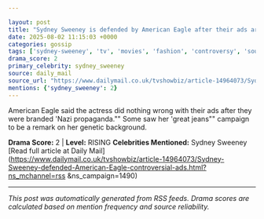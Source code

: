 ```yaml
---

layout: post
title: "Sydney Sweeney is defended by American Eagle after their ads are called 'Nazi propaganda"" by woke mob""
date: 2025-08-02 11:15:03 +0000
categories: gossip
tags: ['sydney-sweeney', 'tv', 'movies', 'fashion', 'controversy', 'source-daily_mail', 'drama-rising']
drama_score: 2
primary_celebrity: sydney_sweeney
source: daily_mail
source_url: "https://www.dailymail.co.uk/tvshowbiz/article-14964073/Sydney-Sweeney-defended-American-Eagle-controversial-ads.html?ns_mchannel=rss&1490&campaign=1490""
mentions: {'sydney_sweeney': 2}
---
```


American Eagle said the actress did nothing wrong with their ads after they were branded 'Nazi propaganda."" Some saw her 'great jeans"" campaign to be a remark on her genetic background.

**Drama Score:** 2 | **Level:** RISING **Celebrities Mentioned:** Sydney Sweeney [Read full article at Daily Mail](https://www.dailymail.co.uk/tvshowbiz/article-14964073/Sydney-Sweeney-defended-American-Eagle-controversial-ads.html?ns_mchannel=rss &ns_campaign=1490)

---

*This post was automatically generated from RSS feeds. Drama scores are calculated based on mention frequency and source reliability.*